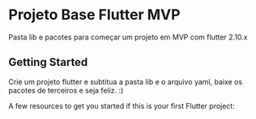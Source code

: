 # Projeto Base Flutter MVP

Pasta lib e pacotes para começar um projeto em MVP com flutter 2.10.x

## Getting Started

Crie um projeto flutter e subtitua a pasta lib e o arquivo yaml, baixe os pacotes de terceiros e seja feliz. :)

A few resources to get you started if this is your first Flutter project:
